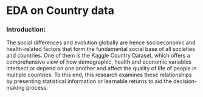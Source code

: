 # EDA on Country data

<h3> Introduction: </h3>
The social differences and evolution globally are hence socioeconomic and health-related factors that form the fundamental social base of all societies and countries. One of them is the Kaggle Country Dataset, which offers a comprehensive view of how demographic, health and economic variables intersect or depend on one another and affect the quality of life of people in multiple countries. To this end, this research examines these relationships by presenting statistical information or learnable returns to aid the decision-making process.

